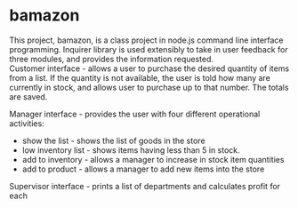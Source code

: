 # bamazon
This project, bamazon, is a class project in node.js command line interface programming.  Inquirer library is used extensibly to take in user feedback for three modules, and provides the information requested.  
Customer interface - allows a user to purchase the desired quantity of items from a list.  If the quantity is not available, the user is told how many are currently in stock, and allows user to purchase up to that number.  The totals are saved.

Manager interface - provides the user with four different operational activities:
 * show the list - shows the list of goods in the store
 * low inventory list - shows items having less than 5 in stock.
 * add to inventory - allows a manager to increase in stock item quantities
 * add to product - allows a manager to add new items into the store

Supervisor interface - prints a list of departments and calculates profit for each
